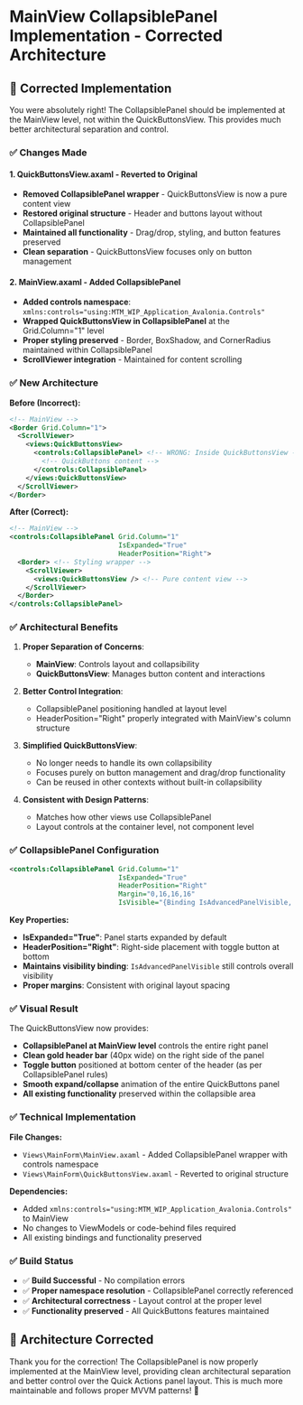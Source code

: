 # MainView CollapsiblePanel Implementation - Corrected Architecture

## 🎯 **Corrected Implementation**

You were absolutely right! The CollapsiblePanel should be implemented at the MainView level, not within the QuickButtonsView. This provides much better architectural separation and control.

### ✅ **Changes Made**

#### **1. QuickButtonsView.axaml - Reverted to Original**
- **Removed CollapsiblePanel wrapper** - QuickButtonsView is now a pure content view
- **Restored original structure** - Header and buttons layout without CollapsiblePanel
- **Maintained all functionality** - Drag/drop, styling, and button features preserved
- **Clean separation** - QuickButtonsView focuses only on button management

#### **2. MainView.axaml - Added CollapsiblePanel**
- **Added controls namespace**: `xmlns:controls="using:MTM_WIP_Application_Avalonia.Controls"`
- **Wrapped QuickButtonsView in CollapsiblePanel** at the Grid.Column="1" level
- **Proper styling preserved** - Border, BoxShadow, and CornerRadius maintained within CollapsiblePanel
- **ScrollViewer integration** - Maintained for content scrolling

### ✅ **New Architecture**

**Before (Incorrect):**
```xml
<!-- MainView -->
<Border Grid.Column="1">
  <ScrollViewer>
    <views:QuickButtonsView>
      <controls:CollapsiblePanel> <!-- WRONG: Inside QuickButtonsView -->
        <!-- QuickButtons content -->
      </controls:CollapsiblePanel>
    </views:QuickButtonsView>
  </ScrollViewer>
</Border>
```

**After (Correct):**
```xml
<!-- MainView -->
<controls:CollapsiblePanel Grid.Column="1"
                           IsExpanded="True"
                           HeaderPosition="Right">
  <Border> <!-- Styling wrapper -->
    <ScrollViewer>
      <views:QuickButtonsView /> <!-- Pure content view -->
    </ScrollViewer>
  </Border>
</controls:CollapsiblePanel>
```

### ✅ **Architectural Benefits**

1. **Proper Separation of Concerns**:
   - **MainView**: Controls layout and collapsibility
   - **QuickButtonsView**: Manages button content and interactions

2. **Better Control Integration**:
   - CollapsiblePanel positioning handled at layout level
   - HeaderPosition="Right" properly integrated with MainView's column structure

3. **Simplified QuickButtonsView**:
   - No longer needs to handle its own collapsibility
   - Focuses purely on button management and drag/drop functionality
   - Can be reused in other contexts without built-in collapsibility

4. **Consistent with Design Patterns**:
   - Matches how other views use CollapsiblePanel
   - Layout controls at the container level, not component level

### ✅ **CollapsiblePanel Configuration**

```xml
<controls:CollapsiblePanel Grid.Column="1"
                           IsExpanded="True"
                           HeaderPosition="Right"
                           Margin="0,16,16,16"
                           IsVisible="{Binding IsAdvancedPanelVisible, FallbackValue=True}">
```

**Key Properties:**
- **IsExpanded="True"**: Panel starts expanded by default
- **HeaderPosition="Right"**: Right-side placement with toggle button at bottom
- **Maintains visibility binding**: `IsAdvancedPanelVisible` still controls overall visibility
- **Proper margins**: Consistent with original layout spacing

### ✅ **Visual Result**

The QuickButtonsView now provides:
- **CollapsiblePanel at MainView level** controls the entire right panel
- **Clean gold header bar** (40px wide) on the right side of the panel
- **Toggle button** positioned at bottom center of the header (as per CollapsiblePanel rules)
- **Smooth expand/collapse** animation of the entire QuickButtons panel
- **All existing functionality** preserved within the collapsible area

### ✅ **Technical Implementation**

**File Changes:**
- `Views\MainForm\MainView.axaml` - Added CollapsiblePanel wrapper with controls namespace
- `Views\MainForm\QuickButtonsView.axaml` - Reverted to original structure

**Dependencies:**
- Added `xmlns:controls="using:MTM_WIP_Application_Avalonia.Controls"` to MainView
- No changes to ViewModels or code-behind files required
- All existing bindings and functionality preserved

### ✅ **Build Status**

- ✅ **Build Successful** - No compilation errors
- ✅ **Proper namespace resolution** - CollapsiblePanel correctly referenced
- ✅ **Architectural correctness** - Layout control at the proper level
- ✅ **Functionality preserved** - All QuickButtons features maintained

## 🎉 **Architecture Corrected**

Thank you for the correction! The CollapsiblePanel is now properly implemented at the MainView level, providing clean architectural separation and better control over the Quick Actions panel layout. This is much more maintainable and follows proper MVVM patterns! 🚀
